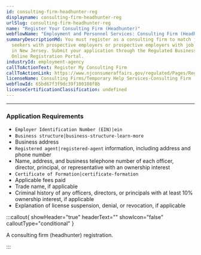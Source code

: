 ```yaml
---
id: consulting-firm-headhunter-reg
displayname: consulting-firm-headhunter-reg
urlSlug: consulting-firm-headhunter-reg
name: "Register Your Consulting Firm (Headhunter)"
webflowName: "Employment and Personnel Services: Consulting Firm (Headhunter)"
summaryDescriptionMd: You must register as a consulting firm to match job
  seekers with prospective employers or prospective employers with job seekers
  in New Jersey. Submit your application through the Regulated Business (RGB)
  Online Registration Portal.
industryId: employment-agency
callToActionText: Register My Consulting Firm
callToActionLink: https://www.njconsumeraffairs.gov/regulated/Pages/Regulated-Business-Online-Registration.aspx
licenseName: Consulting Firms/Temporary Help Services-Consulting Firm
webflowId: 65bd67f3f9dc39f100108f8b
licenseCertificationClassification: undefined
---
```


---

### Application Requirements

- `Employer Identification Number (EIN)|ein`
- `Business structure|business-structure-learn-more`
- Business address
- `Registered agent|registered-agent` information, including address and phone number
- Name, address, and business telephone number of each officer, director, principal, or representative with an ownership interest
- `Certificate of Formation|certificate-formation`
- Applicable fees paid
- Trade name, if applicable
- Criminal history of any officers, directors, or principals with at least 10% ownership interest, if applicable
- Explanation of license suspension, denial, or revocation, if applicable

:::callout{ showHeader="true" headerText="" showIcon="false" calloutType="conditional" }

A consulting firm (headhunter) registration.

:::
